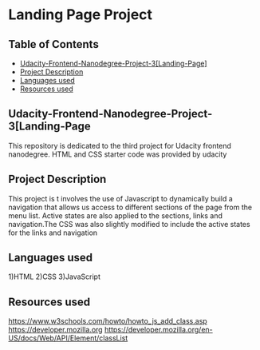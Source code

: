 # Landing Page Project

## Table of Contents

* [Udacity-Frontend-Nanodegree-Project-3[Landing-Page]](#Udacity-Frontend-Nanodegree-Project-3[Landing-Page])
* [Project Description](#projectdescriptions)
* [Languages used](#languagesused)
* [Resources used](#resourcesused)
## Udacity-Frontend-Nanodegree-Project-3[Landing-Page

This repository is dedicated to the third project for Udacity frontend nanodegree. HTML and CSS starter code was provided by udacity

## Project Description
This project is t involves the use of Javascript to dynamically build a navigation that allows us access to different sections of the page from the menu list. Active states are also applied to the sections,  links and navigation.The CSS was also slightly modified to include the active states for the links and navigation

## Languages used
1)HTML
2)CSS
3)JavaScript

## Resources used
https://www.w3schools.com/howto/howto_js_add_class.asp
https://developer.mozilla.org
https://developer.mozilla.org/en-US/docs/Web/API/Element/classList